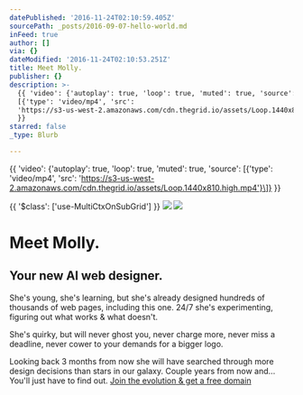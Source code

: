 ```yaml
---
datePublished: '2016-11-24T02:10:59.405Z'
sourcePath: _posts/2016-09-07-hello-world.md
inFeed: true
author: []
via: {}
dateModified: '2016-11-24T02:10:53.251Z'
title: Meet Molly.
publisher: {}
description: >-
  {{ 'video': {'autoplay': true, 'loop': true, 'muted': true, 'source':
  [{'type': 'video/mp4', 'src':
  'https://s3-us-west-2.amazonaws.com/cdn.thegrid.io/assets/Loop.1440x810.high.mp4'}]}
  }}
starred: false
_type: Blurb

---
```

{{ 'video': {'autoplay': true, 'loop': true, 'muted': true, 'source': \[{'type': 'video/mp4', 'src': 'https://s3-us-west-2.amazonaws.com/cdn.thegrid.io/assets/Loop.1440x810.high.mp4'}\]} }}

{{ '$class': \['use-MultiCtxOnSubGrid'\] }}
![](https://the-grid-user-content.s3-us-west-2.amazonaws.com/0336a740-34a4-4f04-8900-5016a1e37e78.jpg)
![](https://the-grid-user-content.s3-us-west-2.amazonaws.com/71a3d040-9bf3-4672-8dd9-d94514378f11.jpg)

# Meet Molly.

## Your new AI web designer.

She's young, she's learning, but she's already designed hundreds of thousands of web pages, including this one. 24/7 she's experimenting, figuring out what works & what doesn't.

She's quirky, but will never ghost you, never charge more, never miss a deadline, never cower to your demands for a bigger logo.

Looking back 3 months from now she will have searched through more design decisions than stars in our galaxy. Couple years from now and... You'll just have to find out.
[Join the evolution & get a free domain][0]

[0]: https://plans.thegrid.io/